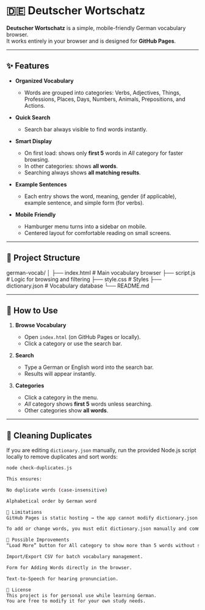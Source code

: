 # 🇩🇪 Deutscher Wortschatz

**Deutscher Wortschatz** is a simple, mobile-friendly German vocabulary browser.  
It works entirely in your browser and is designed for **GitHub Pages**.

---

## ✨ Features

- **Organized Vocabulary**
  - Words are grouped into categories: Verbs, Adjectives, Things, Professions, Places, Days, Numbers, Animals, Prepositions, and Actions.
  
- **Quick Search**
  - Search bar always visible to find words instantly.

- **Smart Display**
  - On first load: shows only **first 5** words in *All* category for faster browsing.
  - In other categories: shows **all words**.
  - Searching always shows **all matching results**.

- **Example Sentences**
  - Each entry shows the word, meaning, gender (if applicable), example sentence, and simple form (for verbs).

- **Mobile Friendly**
  - Hamburger menu turns into a sidebar on mobile.
  - Centered layout for comfortable reading on small screens.

---

## 📂 Project Structure

german-vocab/
│
├── index.html # Main vocabulary browser
├── script.js # Logic for browsing and filtering
├── style.css # Styles
├── dictionary.json # Vocabulary database
└── README.md



---

## 🚀 How to Use

1. **Browse Vocabulary**
   - Open `index.html` (on GitHub Pages or locally).
   - Click a category or use the search bar.

2. **Search**
   - Type a German or English word into the search bar.
   - Results will appear instantly.

3. **Categories**
   - Click a category in the menu.
   - *All* category shows **first 5** words unless searching.
   - Other categories show **all words**.

---

## 🧹 Cleaning Duplicates

If you are editing `dictionary.json` manually, run the provided Node.js script locally to remove duplicates and sort words:

```bash
node check-duplicates.js

This ensures:

No duplicate words (case-insensitive)

Alphabetical order by German word

📌 Limitations
GitHub Pages is static hosting → the app cannot modify dictionary.json from the browser.

To add or change words, you must edit dictionary.json manually and commit changes to the repository.

🔮 Possible Improvements
“Load More” button for All category to show more than 5 words without searching.

Import/Export CSV for batch vocabulary management.

Form for Adding Words directly in the browser.

Text-to-Speech for hearing pronunciation.

📄 License
This project is for personal use while learning German.
You are free to modify it for your own study needs.